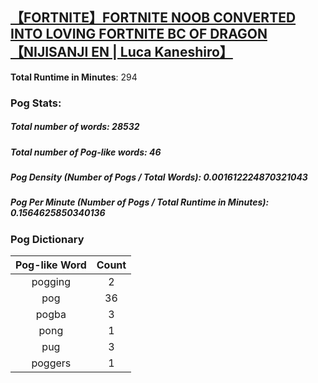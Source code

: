 ## [【FORTNITE】FORTNITE NOOB CONVERTED INTO LOVING FORTNITE BC OF DRAGON【NIJISANJI EN | Luca Kaneshiro】](https://www.youtube.com/watch?v=wqIxEYFsJ3M)
**Total Runtime in Minutes**: 294

### **Pog Stats:**

##### **Total number of words**: 28532

##### **Total number of Pog-like words**: 46

##### **Pog Density (Number of Pogs / Total Words)**: 0.001612224870321043

##### **Pog Per Minute (Number of Pogs / Total Runtime in Minutes)**: 0.1564625850340136

### **Pog Dictionary**
**Pog-like Word** | **Count**
:---: | :---:
pogging | 2
pog | 36
pogba | 3
pong | 1
pug | 3
poggers | 1
